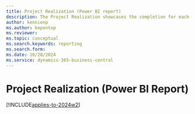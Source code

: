 ```yaml
---
title: Project Realization (Power BI report)
description: The Project Realization showcases the completion for each project.
author: kennienp
ms.author: kepontop
ms.reviewer: 
ms.topic: conceptual
ms.search.keywords: reporting
ms.search.form: 
ms.date: 10/28/2024
ms.service: dynamics-365-business-central
---
```


# Project Realization (Power BI Report)
[!INCLUDE[applies-to-2024w2](includes/applies-to-2024w2.md)]
